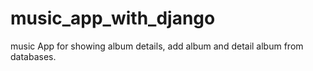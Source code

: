 # music_app_with_django
music App for showing album details, add album and detail album from databases.

